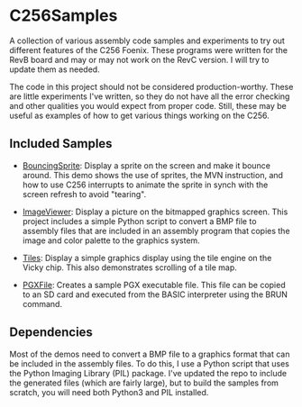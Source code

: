 # C256Samples
A collection of various assembly code samples and experiments to try out different features of the C256 Foenix. These programs were written for the RevB board and may or may not work on the RevC version. I will try to update them as needed.

The code in this project should not be considered production-worthy.
These are little experiments I've written, so they do not have all the error checking and other
qualities you would expect from proper code.
Still, these may be useful as examples of how to get various things working on the C256.

## Included Samples

* [BouncingSprite](BouncingSprite): Display a sprite on the screen and make it bounce around. This demo shows the
    use of sprites, the MVN instruction, and how to use C256 interrupts to animate the sprite in
    synch with the screen refresh to avoid "tearing".

* [ImageViewer](ImageViewer): Display a picture on the bitmapped graphics screen. This project includes a simple
    Python script to convert a BMP file to assembly files that are included in an assembly program
    that copies the image and color palette to the graphics system.

* [Tiles](Tiles): Display a simple graphics display using the tile engine on the Vicky chip. This also demonstrates
    scrolling of a tile map.

* [PGXFile](PGXFile): Creates a sample PGX executable file. This file can be copied to an SD card and executed
    from the BASIC interpreter using the BRUN command.

## Dependencies

Most of the demos need to convert a BMP file to a graphics format that can be included in the assembly files.
To do this, I use a Python script that uses the Python Imaging Library (PIL) package.
I've updated the repo to include the generated files (which are fairly large), but to build the samples from
scratch, you will need both Python3 and PIL installed.
